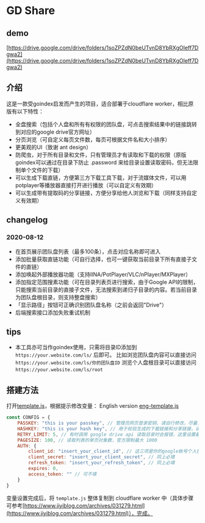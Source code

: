 # GD Share
## demo
[https://drive.google.com/drive/folders/1soZPZdN0beUTvnD8YbRXgOIeff7Dgwa2](https://drive.google.com/drive/folders/1soZPZdN0beUTvnD8YbRXgOIeff7Dgwa2)

## 介绍
这是一款受goindex启发而产生的项目，适合部署于cloudflare worker，相比原版有以下特性：

- 全盘搜索（包括个人盘和所有有权限的团队盘，可点击搜索结果中的链接跳转到对应的google drive官方网址）
- 分页浏览（可自定义每页文件数，每页可根据文件名和大小排序）
- 更美观的UI（致谢 ant design）
- 防爬虫，对于所有目录和文件，只有管理员才有读取和下载的权限（原版goindex可以通过在目录下防止 .password 来给目录设置读取密码，但无法限制单个文件的下载）
- 可以生成下载直链，方便第三方下载工具下载，对于流媒体文件，可以用potplayer等播放器直接打开进行播放（可以自定义有效期）
- 可以生成带有提取码的分享链接，方便分享给他人浏览和下载（同样支持自定义有效期）

## changelog
### 2020-08-12
- 在首页展示团队盘列表（最多100条），点击对应名称即可进入
- 添加批量获取直链功能（可自行选择，也可一键获取当前目录下所有直接子文件的直链）
- 添加唤起外部播放器功能（支持IINA/PotPlayer/VLC/nPlayer/MXPlayer）
- 添加指定范围搜素功能（可在目录列表页进行搜索，由于Google API的限制，只能搜索当前目录的直接子文件，无法搜索到递归子目录的内容。若当前目录为团队盘根目录，则支持整盘搜索）
- 「显示路径」按钮可正确识别团队盘名称（之前会返回"Drive"）
- 后端搜索接口添加失败重试机制

## tips
- 本工具亦可当作goindex使用，只需将目录ID添加到 `https://your.website.com/ls/` 后即可。
比如浏览团队盘内容可以直接访问 `https://your.website.com/ls/你的团队盘ID`
浏览个人盘根目录可以直接访问 `https://your.website.com/ls/root`

## 搭建方法
打开[template.js](./template.js)，根据提示修改变量：
English version [eng-template.js](./eng-template.js)

```javascript
const CONFIG = {
    PASSKEY: "this is your passkey", // 管理员网页登录密钥，请自行修改，尽量复杂
    HASHKEY: "this is your hash key", // 用于校验生成的下载链接和分享链接，请自行修改，尽量复杂。修改后之前生成的下载和分享链接都会失效
    RETRY_LIMIT: 5, // 有时调用 google drive api 读取目录时会报错，这里设置最多允许重试的次数
    PAGESIZE: 100, // 读取列表的单页对象数，官方限制最大 1000
    AUTH: {
        client_id: "insert_your_client_id", // 这三项是你的google帐号个人授权信息，和goindex相同
        client_secret: "insert_your_client_secret", // 同上必填
        refresh_token: "insert_your_refresh_token", // 同上必填
        expires: 0,
        access_token: "" // 可不填
    }
}
```
变量设置完成后，将 `template.js` 整体复制到 cloudflare worker 中（具体步骤可参考[https://www.jiyiblog.com/archives/031279.html](https://www.jiyiblog.com/archives/031279.html)），完成。
